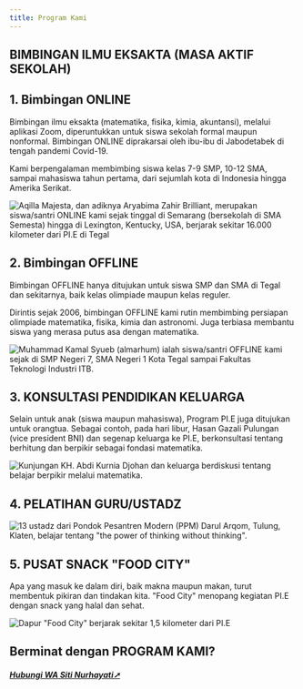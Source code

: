 ```yaml
---
title: Program Kami
---
```

## BIMBINGAN ILMU EKSAKTA (MASA AKTIF SEKOLAH)

## 1. Bimbingan ONLINE

Bimbingan ilmu eksakta (matematika, fisika, kimia, akuntansi), melalui aplikasi Zoom, diperuntukkan untuk siswa sekolah formal maupun nonformal. Bimbingan ONLINE diprakarsai oleh ibu-ibu di Jabodetabek di tengah pandemi Covid-19. 

Kami berpengalaman membimbing siswa kelas 7-9 SMP, 10-12 SMA, sampai mahasiswa tahun pertama, dari sejumlah kota di Indonesia hingga Amerika Serikat.

![Aqilla Majesta, dan adiknya Aryabima Zahir Brilliant, merupakan siswa/santri ONLINE kami sejak tinggal di Semarang (bersekolah di SMA Semesta) hingga di Lexington, Kentucky, USA, berjarak sekitar 16.000 kilometer dari PI.E di Tegal](/images/uploads/whatsapp-image-2025-07-30-at-18.18.01_3ac8b800.jpg "Aqilla Majesta, dan adiknya Aryabima Zahir Brilliant, merupakan siswa/santri ONLINE kami sejak tinggal di Semarang (bersekolah di SMA Semesta) hingga di Lexington, Kentucky, USA, berjarak sekitar 16.000 kilometer dari PI.E di Tegal")

## 2. Bimbingan OFFLINE

Bimbingan OFFLINE hanya ditujukan untuk siswa SMP dan SMA di Tegal dan sekitarnya, baik kelas olimpiade maupun kelas reguler.

Dirintis sejak 2006, bimbingan OFFLINE kami rutin membimbing persiapan olimpiade matematika, fisika, kimia dan astronomi. Juga terbiasa membantu siswa yang merasa putus asa dengan matematika.

![Muhammad Kamal Syueb (almarhum) ialah siswa/santri OFFLINE kami sejak di SMP Negeri 7, SMA Negeri 1 Kota Tegal sampai Fakultas Teknologi Industri ITB.](/images/uploads/whatsapp-image-2025-07-30-at-18.24.49_98c40577.jpg "Muhammad Kamal Syueb (almarhum) ialah siswa/santri OFFLINE kami sejak di SMP Negeri 7, SMA Negeri 1 Kota Tegal sampai Fakultas Teknologi Industri ITB.")

## 3. KONSULTASI PENDIDIKAN KELUARGA

Selain untuk anak (siswa maupun mahasiswa), Program PI.E juga ditujukan untuk orangtua. Sebagai contoh, pada hari libur, Hasan Gazali Pulungan (vice president BNI) dan segenap keluarga ke PI.E, berkonsultasi tentang berhitung dan berpikir sebagai fondasi matematika.

![Kunjungan KH. Abdi Kurnia Djohan dan keluarga berdiskusi tentang belajar berpikir melalui matematika.](/images/uploads/whatsapp-image-2025-07-31-at-14.48.32_a70348c9.jpg "Kunjungan KH. Abdi Kurnia Djohan dan keluarga berdiskusi tentang belajar berpikir melalui matematika.")

## 4. PELATIHAN GURU/USTADZ

![13 ustadz dari Pondok Pesantren Modern (PPM) Darul Arqom, Tulung, Klaten, belajar tentang "the power of thinking without thinking".](/images/uploads/whatsapp-image-2025-07-31-at-15.08.59_64ca7ac1.jpg '13 ustadz dari Pondok Pesantren Modern (PPM) Darul Arqom, Tulung, Klaten, belajar tentang "the power of thinking without thinking".')

## 5. PUSAT SNACK "FOOD CITY"

Apa yang masuk ke dalam diri, baik makna maupun makan, turut membentuk pikiran dan tindakan kita. "Food City" menopang kegiatan PI.E dengan snack yang halal dan sehat.

![Dapur "Food City" berjarak sekitar 1,5 kilometer dari PI.E](/images/uploads/whatsapp-image-2025-07-31-at-15.46.21_ba7c258c.jpg 'Dapur "Food City" berjarak sekitar 1,5 kilometer dari PI.E')

## Berminat dengan PROGRAM KAMI?

##### [Hubungi WA Siti Nurhayati➚](https://wa.me/+6285786484830)

